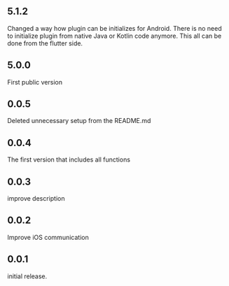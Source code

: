 ## 5.1.2
Changed a way how plugin can be initializes for Android. There is no need to initialize plugin from native Java or Kotlin code anymore.  This all can be done from the flutter side.
## 5.0.0
First public version
## 0.0.5
Deleted unnecessary setup from the README.md
## 0.0.4
The first version that includes all functions
## 0.0.3
improve description
## 0.0.2
Improve iOS communication
## 0.0.1
initial release.
